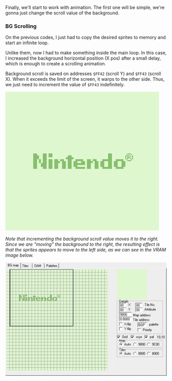 Finally, we'll start to work with animation. The first one will be simple, we're gonna just change the scroll value of the background.

### BG Scrolling

On the previous codes, I just had to copy the desired sprites to memory and start an infinite loop.

Unlike them, now I had to make something inside the main loop.
In this case, I increased the background horizontal position (X pos) after a small delay, which is enough to create a scrolling animation.

Background scroll is saved on addresses `$FF42` (scroll Y) and `$FF43` (scroll X). When it exceeds the limit of the screen, it warps to the other side. Thus, we just need to increment the value of `$FF43` indefinitely.

![Background Scroll](bg_scroll.gif)

*Note that incrementing the background scroll value moves it to the right. Since we are "moving" the background to the right, the resulting effect is that the sprites appears to move to the left side, as we can see in the VRAM image below.*

![Scrolling VRAM](bg_scroll_vram.gif)
